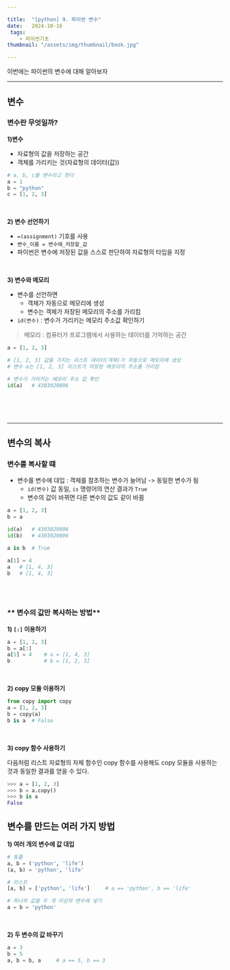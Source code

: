 ```yaml
---

title:  "[python] 9. 파이썬 변수"
date:   2024-10-16
 tags:
    - 파이썬기초
thumbnail: "/assets/img/thumbnail/book.jpg"

---
```

이번에는 파이썬의 변수에 대해 알아보자



---

## **변수**
### **변수란 무엇일까?**
**1)변수**
* 자료형의 값을 저장하는 공간
* 객체를 가리키는 것(자료형의 데이터(값))

```py
# a, b, c를 변수라고 한다
a = 1
b = "python"
c = [1, 2, 3]
```

<br>

**2) 변수 선언하기**
* `=(assignment)` 기호를 사용
* `변수_이름 = 변수에_저장할_값`
* 파이썬은 변수에 저장된 값을 스스로 판단하여 자료형의 타입을 지정

<br>

**3) 변수와 메모리**
* 변수를 선언하면 
	* 객체가 자동으로 메모리에 생성
	* 변수는 객체가 저장된 메모리의 주소를 가리킴
* `id(변수)` : 변수가 가리키는 메모리 주소값 확인하기

> 메모리 : 컴퓨터가 프로그램에서 사용하는 데이터를 기억하는 공간


```py
a = [1, 2, 3]

# [1, 2, 3] 값을 가지는 리스트 데이터(객체)가 자동으로 메모리에 생성
# 변수 a는 [1, 2, 3] 리스트가 저장된 메모리의 주소를 가리킴

# 변수가 가리키는 메모리 주소 값 확인
id(a)	# 4303029896
```


<br>
<br>
<br>

---


## **변수의 복사**
### **변수를 복사할 떄**
* 변수를 변수에 대입 : 객체를 참조하는 변수가 늘어남 -> 동일한 변수가 됨
	* `id(변수)` 값 동일, `is` 명령어의 연산 결과가 `True`
	* 변수의 값이 바뀌면 다른 변수의 값도 같이 바뀜

```py
a = [1, 2, 3]
b = a

id(a)	# 4303029896
id(b)	# 4303029896

a is b  # True

a[1] = 4
a	# [1, 4, 3]
b	# [1, 4, 3]
```

<br>
<br>

### ** 변수의 값만 복사하는 방법**
**1) `[:]` 이용하기**

```py
a = [1, 2, 3]
b = a[:]
a[1] = 4 	# a = [1, 4, 3]
b			# b = [1, 2, 3]
```

<br>

**2) copy 모듈 이용하기**

```py
from copy import copy
a = [1, 2, 3]
b = copy(a)
b is a	# False

```

<br>

**3) copy 함수 사용하기**

다음처럼 리스트 자료형의 자체 함수인 copy 함수를 사용해도 copy 모듈을 사용하는 것과 동일한 결과를 얻을 수 있다.

```python
>>> a = [1, 2, 3]
>>> b = a.copy()
>>> b is a
False

```

## 변수를 만드는 여러 가지 방법

**1) 여러 개의 변수에 값 대입**

```py
# 튜플
a, b = ('python', 'life')
(a, b) = 'python', 'life'

# 리스트
[a, b] = ['python', 'life']		# a == 'python', b == 'life'

# 하나의 값을 두 개 이상의 변수에 넣기
a = b = 'python'

```

<br>

**2) 두 변수의 값 바꾸기**

```python
a = 3
b = 5
a, b = b, a		# a == 5, b == 3
```

